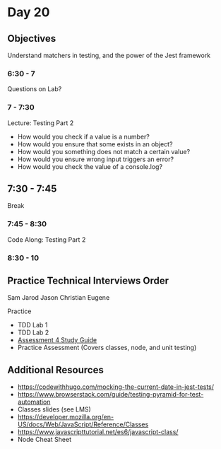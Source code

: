 # Day 20

## Objectives

Understand matchers in testing, and the power of the Jest framework

### 6:30 - 7

Questions on Lab?

### 7 - 7:30

Lecture: Testing Part 2

- How would you check if a value is a number?
- How would you ensure that some exists in an object?
- How would you something does not match a certain value?
- How would you ensure wrong input triggers an error?
- How would you check the value of a console.log?

## 7:30 - 7:45

Break

### 7:45 - 8:30

Code Along: Testing Part 2

### 8:30 - 10

Practice Technical Interviews Order
----
Sam
Jarod
Jason
Christian 
Eugene

Practice
- TDD Lab 1
- TDD Lab 2
- [Assessment 4 Study Guide](https://lms.grandcircus.co/pluginfile.php/28668/mod_resource/content/0/Assessment%204%20Study%20Guide.pdf?redirect=1)
- Practice Assessment (Covers classes, node, and unit testing)

## Additional Resources

- https://codewithhugo.com/mocking-the-current-date-in-jest-tests/
- https://www.browserstack.com/guide/testing-pyramid-for-test-automation
- Classes slides (see LMS)
- https://developer.mozilla.org/en-US/docs/Web/JavaScript/Reference/Classes
- https://www.javascripttutorial.net/es6/javascript-class/
- Node Cheat Sheet

